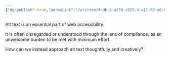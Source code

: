```yaml
---
{"dg-publish":true,"permalink":"/written/4-db-4-a259-c925-4-a11-98-e6-9942-ea-3-fbbfa/","dgHomeLink":true,"dgPassFrontmatter":false}
---
```


Alt text is an essential part of web accessibility.

It is often disregarded or understood through the lens of compliance, as an unwelcome burden to be met with minimum effort.

How can we instead approach alt text thoughtfully and creatively?